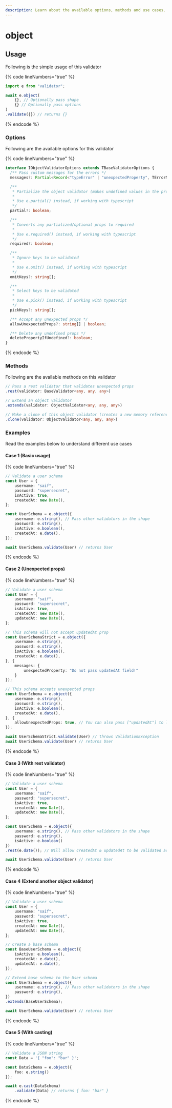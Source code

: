 ```yaml
---
description: Learn about the available options, methods and use cases.
---
```


# object

## Usage

Following is the simple usage of this validator

{% code lineNumbers="true" %}
```typescript
import e from "validator";

await e.object(
    {}, // Optionally pass shape
    {} // Optionally pass options
)
.validate({}) // returns {}
```
{% endcode %}

### Options

Following are the available options for this validator

{% code lineNumbers="true" %}
```typescript
interface IObjectValidatorOptions extends TBaseValidatorOptions {
  /** Pass custom messages for the errors */
  messages?: Partial<Record<"typeError" | "unexpectedProperty", TErrorMessage>>;

  /**
   * Partialize the object validator (makes undefined values in the props acceptable)
   *
   * Use e.partial() instead, if working with typescript
   */
  partial?: boolean;

  /**
   * Converts any partialized/optional props to required
   *
   * Use e.required() instead, if working with typescript
   */
  required?: boolean;

  /**
   * Ignore keys to be validated
   *
   * Use e.omit() instead, if working with typescript
   */
  omitKeys?: string[];

  /**
   * Select keys to be validated
   *
   * Use e.pick() instead, if working with typescript
   */
  pickKeys?: string[];

  /** Accept any unexpected props */
  allowUnexpectedProps?: string[] | boolean;

  /** Delete any undefined props */
  deletePropertyIfUndefined?: boolean;
}
```
{% endcode %}

### Methods

Following are the available methods on this validator

```typescript
// Pass a rest validator that validates unexpected props
.rest(validator: BaseValidator<any, any, any>)
```

```typescript
// Extend an object validator
.extends(validator: ObjectValidator<any, any, any>)
```

```typescript
// Make a clone of this object validator (creates a new memory reference)
.clone(validator: ObjectValidator<any, any, any>)
```

### Examples

Read the examples below to understand different use cases

#### Case 1 (Basic usage)

{% code lineNumbers="true" %}
```typescript
// Validate a user schema
const User = {
    username: "saif",
    password: "supersecret",
    isActive: true,
    createdAt: new Date(),
};

const UserSchema = e.object({
    username: e.string(), // Pass other validators in the shape
    password: e.string(),
    isActive: e.boolean(),
    createdAt: e.date(),
});

await UserSchema.validate(User) // returns User
```
{% endcode %}

#### Case 2 (Unexpected props)

{% code lineNumbers="true" %}
```typescript
// Validate a user schema
const User = {
    username: "saif",
    password: "supersecret",
    isActive: true,
    createdAt: new Date(),
    updatedAt: new Date(),
};

// This schema will not accept updatedAt prop
const UserSchemaStrict = e.object({
    username: e.string(),
    password: e.string(),
    isActive: e.boolean(),
    createdAt: e.date(),
}, {
    messages: {
        unexpectedProperty: "Do not pass updatedAt field!"
    }
});

// This schema accepts unexpected props
const UserSchema = e.object({
    username: e.string(),
    password: e.string(),
    isActive: e.boolean(),
    createdAt: e.date(),
}, {
    allowUnexpectedProps: true, // You can also pass ["updatedAt"] to limit it.
});

await UserSchemaStrict.validate(User) // throws ValidationException
await UserSchema.validate(User) // returns User
```
{% endcode %}

#### Case 3 (With rest validator)

{% code lineNumbers="true" %}
```typescript
// Validate a user schema
const User = {
    username: "saif",
    password: "supersecret",
    isActive: true,
    createdAt: new Date(),
    updatedAt: new Date(),
};

const UserSchema = e.object({
    username: e.string(), // Pass other validators in the shape
    password: e.string(),
    isActive: e.boolean()
})
.rest(e.date()); // Will allow createdAt & updatedAt to be validated as Date.

await UserSchema.validate(User) // returns User
```
{% endcode %}

#### Case 4 (Extend another object validator)

{% code lineNumbers="true" %}
```typescript
// Validate a user schema
const User = {
    username: "saif",
    password: "supersecret",
    isActive: true,
    createdAt: new Date(),
    updatedAt: new Date(),
};

// Create a base schema
const BaseUserSchema = e.object({
    isActive: e.boolean(),
    createdAt: e.date(),
    updatedAt: e.date(),
});

// Extend base schema to the User schema
const UserSchema = e.object({
    username: e.string(), // Pass other validators in the shape
    password: e.string(),
})
.extends(BaseUserSchema);

await UserSchema.validate(User) // returns User
```
{% endcode %}

#### Case 5 (With casting)

{% code lineNumbers="true" %}
```typescript
// Validate a JSON string
const Data = '{ "foo": "bar" }';

const DataSchema = e.object({
    foo: e.string()
});

await e.cast(DataSchema)
    .validate(Data) // returns { foo: "bar" }
```
{% endcode %}
